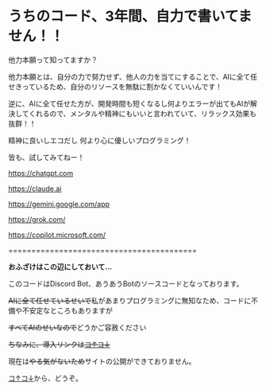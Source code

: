 # うちのコード、3年間、自力で書いてません！！

他力本願って知ってますか？

他力本願とは、自分の力で努力せず、他人の力を当てにすることで、AIに全て任せきっているため、自分のリソースを無駄に割かなくていいんです！

逆に、AIに全て任せた方が、開発時間も短くなるし何よりエラーが出てもAIが解決してくれるので、メンタルや精神にもいいと言われていて、リラックス効果も抜群！！

精神に良いしエコだし
何より心に優しいプログラミング！

皆も、試してみてねー！

https://chatgpt.com

https://claude.ai

https://gemini.google.com/app

https://grok.com/

https://copilot.microsoft.com/

=========================================

**おふざけはこの辺にしておいて...**

このコードはDiscord Bot、あうあうBotのソースコードとなっております。

~~AIに全て任せているせいで~~私があまりプログラミングに無知なため、コードに不備や不安定なところもありますが

~~すべてAIのせいなので~~どうかご容赦ください

~~ちなみに、導入リンクは[コ↑コ↓](https://auaubot.rec877.com)~~

現在は~~やる気がないため~~サイトの公開ができておりません。

[コ↑コ↓](https://discord.com/oauth2/authorize?client_id=1389401699529265212)から、どうぞ。

